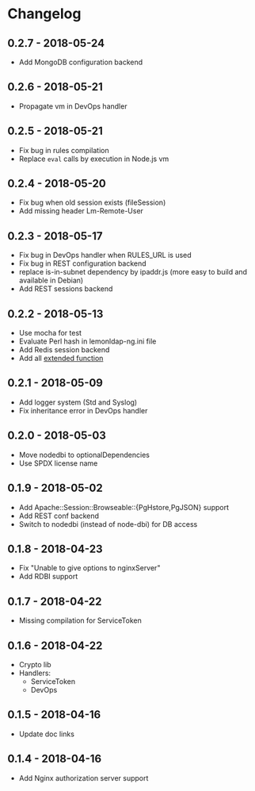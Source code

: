 Changelog
=========

## 0.2.7 - 2018-05-24
 * Add MongoDB configuration backend

## 0.2.6 - 2018-05-21
 * Propagate vm in DevOps handler

## 0.2.5 - 2018-05-21
 * Fix bug in rules compilation
 * Replace `eval` calls by execution in Node.js vm

## 0.2.4 - 2018-05-20
 * Fix bug when old session exists (fileSession)
 * Add missing header Lm-Remote-User

## 0.2.3 - 2018-05-17
 * Fix bug in DevOps handler when RULES\_URL is used
 * Fix bug in REST configuration backend
 * replace is-in-subnet dependency by ipaddr.js (more easy to build and
   available in Debian)
 * Add REST sessions backend

## 0.2.2 - 2018-05-13
 * Use mocha for test
 * Evaluate Perl hash in lemonldap-ng.ini file
 * Add Redis session backend
 * Add all [extended function](https://lemonldap-ng.org/documentation/2.0/extendedfunctions)

## 0.2.1 - 2018-05-09
 * Add logger system (Std and Syslog)
 * Fix inheritance error in DevOps handler

## 0.2.0 - 2018-05-03
 * Move nodedbi to optionalDependencies
 * Use SPDX license name

## 0.1.9 - 2018-05-02
 * Add Apache::Session::Browseable::{PgHstore,PgJSON} support
 * Add REST conf backend
 * Switch to nodedbi (instead of node-dbi) for DB access

## 0.1.8 - 2018-04-23
 * Fix "Unable to give options to nginxServer"
 * Add RDBI support

## 0.1.7 - 2018-04-22
 * Missing compilation for ServiceToken

## 0.1.6 - 2018-04-22
 * Crypto lib
 * Handlers:
   - ServiceToken
   - DevOps

## 0.1.5 - 2018-04-16
 * Update doc links

## 0.1.4 - 2018-04-16

 * Add Nginx authorization server support
